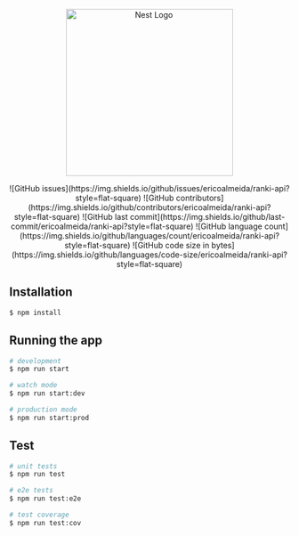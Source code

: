 <p align="center">
  <a href="http://nestjs.com/" target="blank"><img src="https://nestjs.com/img/logo_text.svg" width="300" alt="Nest Logo" /></a>
</p>

<p align="center">
![GitHub issues](https://img.shields.io/github/issues/ericoalmeida/ranki-api?style=flat-square)
![GitHub contributors](https://img.shields.io/github/contributors/ericoalmeida/ranki-api?style=flat-square)
![GitHub last commit](https://img.shields.io/github/last-commit/ericoalmeida/ranki-api?style=flat-square)
![GitHub language count](https://img.shields.io/github/languages/count/ericoalmeida/ranki-api?style=flat-square)
![GitHub code size in bytes](https://img.shields.io/github/languages/code-size/ericoalmeida/ranki-api?style=flat-square)

</p>

## Installation

```bash
$ npm install
```

## Running the app

```bash
# development
$ npm run start

# watch mode
$ npm run start:dev

# production mode
$ npm run start:prod
```

## Test

```bash
# unit tests
$ npm run test

# e2e tests
$ npm run test:e2e

# test coverage
$ npm run test:cov
```
